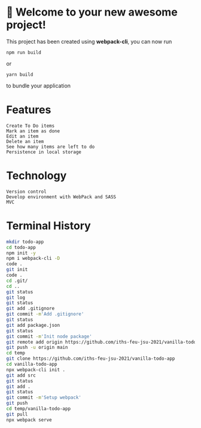 # 🚀 Welcome to your new awesome project!

This project has been created using **webpack-cli**, you can now run

```
npm run build
```

or

```
yarn build
```

to bundle your application

# Features
```
Create To Do items
Mark an item as done
Edit an item
Delete an item
See how many items are left to do
Persistence in local storage
```

# Technology
```
Version control
Develop environment with WebPack and SASS
MVC
```

# Terminal History
```bash
mkdir todo-app
cd todo-app
npm init -y
npm i webpack-cli -D
code .
git init
code .
cd .git/
cd ..
git status
git log
git status
git add .gitignore
git commit -m'Add .gitignore'
git status
git add package.json
git status
git commit -m'Init node package'
git remote add origin https://github.com/iths-feu-jsu-2021/vanilla-todo-app.git
git push -u origin main
cd temp
git clone https://github.com/iths-feu-jsu-2021/vanilla-todo-app
cd vanilla-todo-app
npx webpack-cli init .
git add src
git status
git add .
git status
git commit -m'Setup webpack'
git push
cd temp/vanilla-todo-app
git pull
npx webpack serve
```
